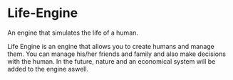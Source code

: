 Life-Engine
===========

An engine that simulates the life of a human. 

Life Engine is an engine that allows you to create humans and manage them.
You can manage his/her friends and family and also make decisions with the human.
In the future, nature and an economical system will be added to the engine aswell.

